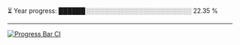 
⏳ Year progress: ██████░░░░░░░░░░░░░░░░░░░░░░░░ 22.35 %

---

[![Progress Bar CI](https://github.com/thatoranzhevyy/thatoranzhevyy/actions/workflows/node.js.yml/badge.svg)](https://github.com/thatoranzhevyy/thatoranzhevyy/actions/workflows/node.js.yml)


